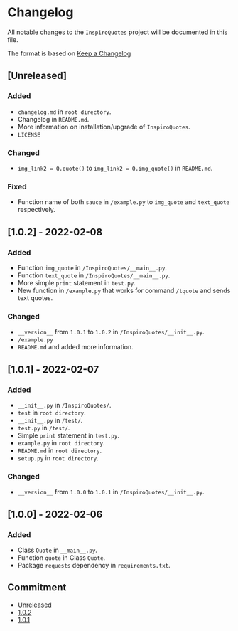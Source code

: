 <!-- markdownlint-disable MD024 -->

# Changelog

All notable changes to the `InspiroQuotes` project will be documented in this file.

The format is based on [Keep a Changelog](https://keepachangelog.com/en/1.0.0/)

## [Unreleased]

### Added

- `changelog.md` in `root directory`.
- Changelog in `README.md`.
- More information on installation/upgrade of `InspiroQuotes`.
- `LICENSE`

### Changed

- `img_link2 = Q.quote()` to `img_link2 = Q.img_quote()` in `README.md`.

### Fixed

- Function name of both `sauce` in `/example.py` to `img_quote` and `text_quote` respectively.

## [1.0.2] - 2022-02-08

### Added

- Function `img_quote` in `/InspiroQuotes/__main__.py`.
- Function `text_quote` in `/InspiroQuotes/__main__.py`.
- More simple `print` statement in `test.py`.
- New function in `/example.py` that works for command `/tquote` and sends text quotes.

### Changed

- `__version__` from `1.0.1` to `1.0.2` in `/InspiroQuotes/__init__.py`.
- `/example.py`
- `README.md` and added more information.

## [1.0.1] - 2022-02-07

### Added

- `__init__.py` in `/InspiroQuotes/`.
- `test` in `root directory`.
- `__init__.py` in `/test/`.
- `test.py` in `/test/`.
- Simple `print` statement in `test.py`.
- `example.py` in `root directory`.
- `README.md` in `root directory`.
- `setup.py` in `root directory`.

### Changed

- `__version__` from `1.0.0` to `1.0.1` in `/InspiroQuotes/__init__.py`.

## [1.0.0] - 2022-02-06

### Added

- Class `Quote` in `__main__.py`.
- Function `quote` in Class `Quote`.
- Package `requests` dependency in `requirements.txt`.

## Commitment

- [Unreleased](https://github.com/SOME-1HING/InspiroQuotes/compare/v1.0.2...HEAD)
- [1.0.2](https://github.com/SOME-1HING/InspiroQuotes/compare/v1.0.1...v1.0.2)
- [1.0.1](https://github.com/SOME-1HING/InspiroQuotes/tree/v1.0.1)
